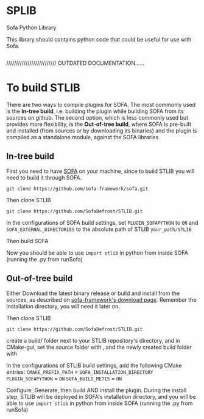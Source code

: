 # SPLIB

Sofa Python Library

This library should contains python code that could be useful for use with Sofa.

```python
```

////////////////////////// OUTDATED DOCUMENTATION...... 

# To build STLIB
There are two ways to compile plugins for SOFA. The most commonly used is the __In-tree build__, i.e. building the plugin while building SOFA from its sources on github. The second option, which is less commonly used but provides more flexibility, is the __Out-of-tree build__, where SOFA is pre-built and installed (from sources or by downloading its binaries) and the plugin is compiled as a standalone module, against the SOFA libraries
 
## In-tree build
First you need to have [SOFA](https://github.com/Sofa-framework/sofa) on your machine, since to build STLIB you will need to build it through SOFA.

`git clone https://github.com/sofa-framework/sofa.git`

Then clone STLIB

`git clone https://github.com/SofaDefrost/STLIB.git`

In the configurations of SOFA build settings, set `PLUGIN_SOFAPYTHON` to `ON` and `SOFA_EXTERNAL_DIRECTORIES` to the absolute path of STLIB `your_path/STLIB`

Then build SOFA

Now you should be able to use `import stlib` in python from inside SOFA (running the .py from runSofa)
## Out-of-tree build 
Either Download the latest binary release or build and install from the sources, as described on [sofa-framework's download page](https://www.sofa-framework.org/download/).
Remember the installation directory, you will need it later on.

Then clone STLIB

`git clone https://github.com/SofaDefrost/STLIB.git`

create a build/ folder next to your STLIB repository's directory, and in CMake-gui, set the source folder with <Browse Source>, and the newly created build folder with <Browse Build>

In the configurations of STLIB build settings, add the following CMake entries:
`CMAKE_PREFIX_PATH` = `SOFA_INSTALLATION_DIRECTORY`
`PLUGIN_SOFAPYTHON` = `ON`
`SOFA_BUILD_METIS` = `ON`

Configure, Generate, then build AND install the plugin. During the install step, STLIB will be deployed in SOFA's installation directory, and you will be able to use `import stlib` in python from inside SOFA (running the .py from runSofa)
